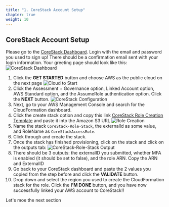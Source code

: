 ```yaml
---
title: "1. CoreStack Account Setup"
chapter: true
weight: 10
---
```


## CoreStack Account Setup

Please go to the [CoreStack Dashboard](https://cloud.corestack.io/). Login with the email and password you used to sign up! There should be a confirmation email sent with your login information. Your greeting page should look like this:
![CoreStack Dashboard](/images/corestack-dashboard.png)

1. Click the **GET STARTED** button and choose AWS as the public cloud on the next page
   ![Cloud to Start](/images/corestack-start.png)
1. Click the Assessment + Governance option, Linked Account option, AWS Standard option, and the AssumeRole authentication option. Click the **NEXT** button.
   ![CoreStack Configuration](/images/corestack-configuration.png)
1. Next, go to your AWS Management Console and search for the CloudFormation dashboard.
1. Click the create stack option and copy this link [CoreStack Role Creation Template](https://corestack-cfn.s3.amazonaws.com/AWS_Create_IAM_Role_For_CorestackAssessmentandGovernance_content.json) and paste it into the Amazon S3 URL
   ![Role Creation](/images/cfn-role-create-stack.png)
1. Name the stack ``CoreStack-Role-Stack``, the externalId as some value, and RoleName as ``CoreStackAccessRole``.
1. Click through and create the stack.
1. Once the stack has finished provisioning, click on the stack and click on the outputs tab:
   ![CoreStack-Role-Stack Output](/images/cloudformation-output-tab.png)
1. There should be 3 outputs: the externalID you submitted, whether MFA is enabled (it should be set to false), and the role ARN. Copy the ARN and ExternalID
1. Go back to your CoreStack dashboard and paste the 2 values you copied from the step before and click the **VALIDATE** button.
1. Drop down and select the region you used to create the CloudFormation stack for the role. Click the **I'M DONE** button, and you have now successfully linked your AWS account to CoreStack!!

Let's moe the next section 